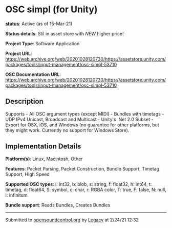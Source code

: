 # OSC simpl (for Unity)

**[status](../implementation-status.html)**: Active (as of 15-Mar-21)

**Status details**: 
Stil in asset store with *NEW* higher price!

**Project Type**: Software Application

**Project URL**: <https://web.archive.org/web/20201028120730/https://assetstore.unity.com/packages/tools/input-management/osc-simpl-53710>

**OSC Documentation URL**: <https://web.archive.org/web/20201028120730/https://assetstore.unity.com/packages/tools/input-management/osc-simpl-53710>

## Description

Supports - All OSC argument types (except MIDI) - Bundles with timetags - UDP IPv4 Unicast, Broadcast and Multicast - Unity's .Net 2.0 Subset - Export for OSX, iOS, and Windows (no guarantee for other platforms, but they might work. Currently no support for Windows Store).

## Implementation Details

**Platform(s)**: Linux, Macintosh, Other

**Features**: Packet Parsing, Packet Construction, Bundle Support, Timetag Support, High Speed

**Supported OSC types**: i: int32, b: blob, s: string, f: float32, h: int64, t: timetag, d: float64, S: symbol, c: char, r: RGBA color, T: true, F: false, N: null, I: infinitum

**Bundle support**: Reads Bundles, Creates Bundles

---
Submitted to [opensoundcontrol.org](https://opensoundcontrol.org) by [Legacy](legacy-site.html) at 2/24/21 12:32
